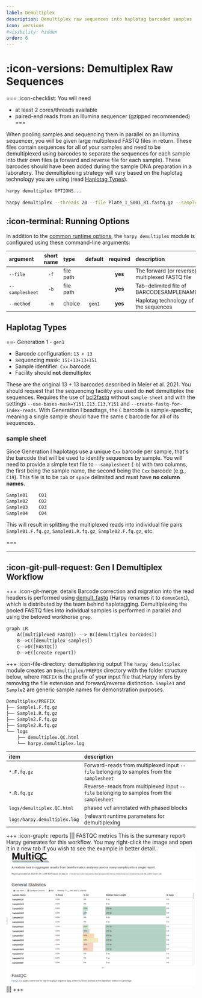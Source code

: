 ```yaml
---
label: Demultiplex
description: Demultiplex raw sequences into haplotag barcoded samples
icon: versions
#visibility: hidden
order: 6
---
```


# :icon-versions: Demultiplex Raw Sequences

===  :icon-checklist: You will need
- at least 2 cores/threads available
- paired-end reads from an Illumina sequencer (gzipped recommended)
===

When pooling samples and sequencing them in parallel on an Illumina sequencer, you will be given large multiplexed FASTQ
files in return. These files contain sequences for all of your samples and need to be demultiplexed using barcodes to 
separate the sequences for each sample into their own files (a forward and reverse file for each sample). These barcodes
should have been added during the sample DNA preparation in a laboratory. The demultiplexing strategy will vary based on the
haplotag technology you are using (read [Haplotag Types](#haplotag-types)).

```bash usage
harpy demultiplex OPTIONS... 
```
```bash example
harpy demultiplex --threads 20 --file Plate_1_S001_R1.fastq.gz --samplesheet demux.schema
```
## :icon-terminal: Running Options
In addition to the [common runtime options](../commonoptions.md), the `harpy demultiplex` module is configured using these command-line arguments:

| argument          | short name | type       | default | required | description                                                                          |
|:------------------|:----------:|:-----------|:-------:|:--------:|:-------------------------------------------------------------------------------------|
| `--file`          |    `-f`    | file path  |         | **yes**  | The forward (or reverse) multiplexed FASTQ file                                      |
| `--samplesheet`   |    `-b`    | file path  |         | **yes**  | Tab-delimited file of BARCODE<tab>SAMPLENAME                                         |
| `--method`        |    `-m`    | choice     | `gen1`  | **yes**  | Haplotag technology of the sequences                                                 |

## Haplotag Types
==- Generation 1 - `gen1`
- Barcode configuration: `13 + 13`
- sequencing mask: `151+13+13+151`
- Sample identifier: `Cxx` barcode
- Facility should **not** demultiplex

These are the original 13 + 13 barcodes described in Meier et al. 2021. You should request that the sequencing facility you used
do **not** demultiplex the sequences. Requires the use of [bcl2fastq](https://support.illumina.com/sequencing/sequencing_software/bcl2fastq-conversion-software.html) without `sample-sheet` and with the settings
`--use-bases-mask=Y151,I13,I13,Y151` and `--create-fastq-for-index-reads`. With Generation I beadtags, the `C` barcode is sample-specific,
meaning a single sample should have the same `C` barcode for all of its sequences.

### sample sheet
Since Generation I haplotags use a unique `Cxx` barcode per sample, that's the barcode
that will be used to identify sequences by sample. You will need to provide a simple text
file to `--samplesheet` (`-b`) with two columns, the first being the sample name, the second being
the `Cxx` barcode (e.g., `C19`). This file is to be `tab` or `space` delimited and must have **no column names**.
``` example sample sheet
Sample01    C01
Sample02    C02
Sample03    C03
Sample04    C04
```
This will result in splitting the multiplexed reads into individual file pairs `Sample01.F.fq.gz`, `Sample01.R.fq.gz`, `Sample02.F.fq.gz`, etc.

===


---
## :icon-git-pull-request: Gen I Demultiplex Workflow
+++ :icon-git-merge: details
Barcode correction and migration into the read headers is performed using [demult_fastq](https://github.com/evolgenomics/haplotagging/blob/master/demult_fastq.cpp)
(Harpy renames it to `demuxGen1`), which is distributed by the team behind haplotagging. Demultiplexing the pooled FASTQ files into
individual samples is performed in parallel and using the beloved workhorse `grep`.

```mermaid
graph LR
    A([multiplexed FASTQ]) --> B([demultiplex barcodes])
    B-->C([demultiplex samples])
    C-->D([FASTQC])
    D-->E([create report])
```

+++ :icon-file-directory: demultiplexing output
The `harpy demultiplex` module creates an `Demultiplex/PREFIX` directory with the folder structure below, where `PREFIX` is the prefix of your input file that Harpy
infers by removing the file extension and forward/reverse distinction. `Sample1` and `Sample2` are generic sample names for demonstration purposes.
```
Demultiplex/PREFIX
├── Sample1.F.fq.gz
├── Sample1.R.fq.gz
├── Sample2.F.fq.gz
├── Sample2.R.fq.gz
└── logs
    ├── demultiplex.QC.html
    └── harpy.demultiplex.log
```

| item | description |
|:---|:---|
| `*.F.fq.gz` | Forward-reads from multiplexed input `--file` belonging to samples from the `samplesheet` |
| `*.R.fq.gz` | Reverse-reads from multiplexed input `--file` belonging to samples from the `samplesheet` |
| `logs/demultiplex.QC.html` | phased vcf annotated with phased blocks |
| `logs/harpy.demultiplex.log` | (relevant runtime parameters for demultiplexing |

+++ :icon-graph: reports
||| FASTQC metrics
This is the summary report Harpy generates for this workflow. You may right-click
the image and open it in a new tab if you wish to see the example in better detail.
![logs/demultiplex.QC.html](/static/report_demux.png)
|||
+++

